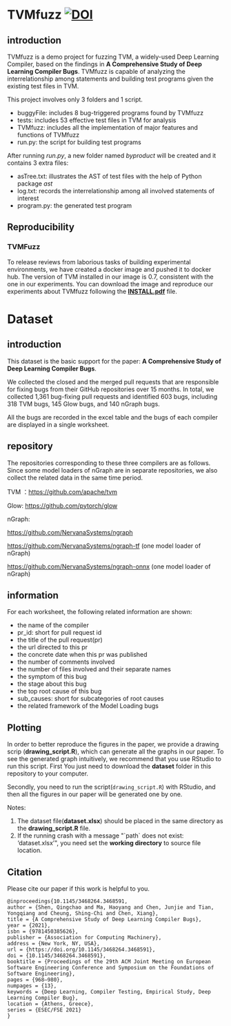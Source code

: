 
# TVMfuzz [![DOI](https://zenodo.org/badge/DOI/10.5281/zenodo.5109043.svg)](https://doi.org/10.5281/zenodo.5109043)


## introduction

TVMfuzz is a demo project for fuzzing TVM, a widely-used Deep Learning Compiler, based on the findings in **A Comprehensive Study of Deep Learning Compiler Bugs**. TVMfuzz is capable of analyzing the interrelationship among statements and building test programs given the existing test files in TVM.

This project involves only 3 folders and 1 script.

+ buggyFile: includes 8 bug-triggered programs found by TVMfuzz
+ tests: includes 53 effective test files in TVM for analysis
+ TVMfuzz: includes all the implementation of major features and functions of TVMfuzz
+ run.py: the script for building test programs

After running *run.py*, a new folder named *byproduct* will be created and it contains 3 extra files:

+ asTree.txt: illustrates the AST of test files with the help of Python package *ast*
+ log.txt: records the interrelationship among all involved statements of interest
+ program.py: the generated test program



## Reproducibility

### TVMFuzz

To release reviews from laborious tasks of building experimental environments, we have created a docker image and pushed it to docker hub. The version of TVM installed in our image is 0.7, consistent with the one in our experiments.
You can download the image and reproduce our experiments about TVMfuzz following the **[INSTALL.pdf](https://github.com/ShenQingchao/DLCstudy/blob/master/INSTALL.pdf)** file.



# Dataset

## introduction

This dataset is the basic support for the paper: **A Comprehensive Study of Deep Learning Compiler Bugs**. 

We collected the closed and the merged pull requests that are responsible for fixing bugs from their GitHub repositories over 15 months. In total, we collected 1,361 bug-fixing pull requests and identified 603 bugs, including 318 TVM bugs, 145 Glow bugs, and 140 nGraph bugs.

All the bugs are recorded in the excel table and the bugs of each compiler are displayed in a single worksheet.

## repository

The repositories corresponding to these three compilers are as follows. Since some model loaders of nGraph are in separate repositories, we also collect the related data in the same time period.

TVM ：https://github.com/apache/tvm

Glow: https://github.com/pytorch/glow

nGraph:

https://github.com/NervanaSystems/ngraph

https://github.com/NervanaSystems/ngraph-tf (one model loader of nGraph)

https://github.com/NervanaSystems/ngraph-onnx (one model loader of nGraph)

## information

For each worksheet, the following related information are shown:

- the name of the compiler
- pr_id: short for pull request id
- the title of the pull request(pr)
- the url directed to this pr
- the concrete date when this pr was published
- the number of comments involved
- the number of files involved and their separate names
- the symptom of this bug
- the stage about this bug
- the top root cause of this bug
- sub_causes: short for subcategories of  root causes
- the related framework of the Model Loading bugs

## Plotting
In order to better reproduce the figures in the paper, we provide a drawing scrip (**drawing_script.R**), which can generate all the graphs in our paper. To see the generated graph intuitively, we recommend that you use RStudio to run this script. 
First You just need to download the **dataset** folder in this repository to your computer.

Secondly, you need to run the script(`drawing_script.R`) with RStudio, and then all the figures in our paper will be generated one by one.

Notes: 
1. The dataset file(**dataset.xlsx**) should be placed in the same directory as the **drawing_script.R** file.
2. If the running crash with a message "\`path\` does not exist: ‘dataset.xlsx’", you need set the **working directory** to source file location.

## Citation
Please cite our paper if this work is helpful to you.
```
@inproceedings{10.1145/3468264.3468591,
author = {Shen, Qingchao and Ma, Haoyang and Chen, Junjie and Tian, Yongqiang and Cheung, Shing-Chi and Chen, Xiang},
title = {A Comprehensive Study of Deep Learning Compiler Bugs},
year = {2021},
isbn = {9781450385626},
publisher = {Association for Computing Machinery},
address = {New York, NY, USA},
url = {https://doi.org/10.1145/3468264.3468591},
doi = {10.1145/3468264.3468591},
booktitle = {Proceedings of the 29th ACM Joint Meeting on European Software Engineering Conference and Symposium on the Foundations of Software Engineering},
pages = {968–980},
numpages = {13},
keywords = {Deep Learning, Compiler Testing, Empirical Study, Deep Learning Compiler Bug},
location = {Athens, Greece},
series = {ESEC/FSE 2021}
}
```

